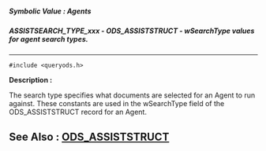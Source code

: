 ##### Symbolic Value : Agents
##### ASSISTSEARCH_TYPE_xxx - ODS_ASSISTSTRUCT - wSearchType values for agent search types.
---
```
#include <queryods.h>
```
**Description :**

The search type specifies what documents are selected for an Agent to run 
against.  These constants are used in the wSearchType field of the 
ODS_ASSISTSTRUCT record for an Agent.

**See Also :**
[ODS_ASSISTSTRUCT](/domino-c-api-docs/reference/Data/ODS_ASSISTSTRUCT)
---
